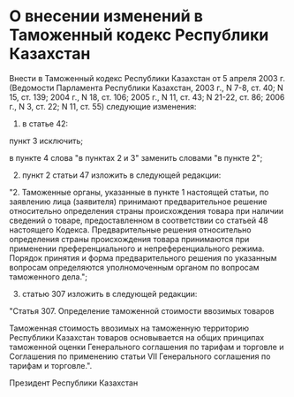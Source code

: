 # О внесении изменений в Таможенный кодекс Республики Казахстан

Внести в Таможенный кодекс Республики Казахстан от 5 апреля 2003 г. (Ведомости Парламента Республики Казахстан, 2003 г., N 7-8, ст. 40; N 15, ст. 139; 2004 г., N 18, ст. 106; 2005 г., N 11, ст. 43; N 21-22, ст. 86; 2006 г., N 3, ст. 22; N 11, ст. 55) следующие изменения:

1) в статье 42:

пункт 3 исключить;

в пункте 4 слова "в пунктах 2 и 3" заменить словами "в пункте 2";

2) пункт 2 статьи 47 изложить в следующей редакции:

"2. Таможенные органы, указанные в пункте 1 настоящей статьи, по заявлению лица (заявителя) принимают предварительное решение относительно определения страны происхождения товара при наличии сведений о товаре, предоставленном в соответствии со статьей 48 настоящего Кодекса. Предварительные решения относительно определения страны происхождения товара принимаются при применении преференциального и непреференциального режима. Порядок принятия и форма предварительного решения по указанным вопросам определяются уполномоченным органом по вопросам таможенного дела.";

3) статью 307 изложить в следующей редакции:

"Статья 307. Определение таможенной стоимости ввозимых товаров

Таможенная стоимость ввозимых на таможенную территорию Республики Казахстан товаров основывается на общих принципах таможенной оценки Генерального соглашения по тарифам и торговле и Соглашения по применению статьи VII Генерального соглашения по тарифам и торговле.".

Президент Республики Казахстан

